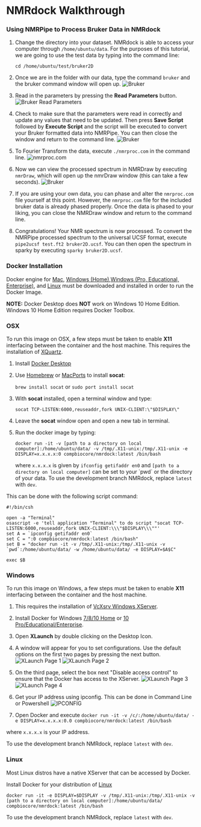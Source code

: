 # NMRdock Walkthrough

### Using NMRPipe to Process Bruker Data in NMRdock
1. Change the directory into your dataset. NMRdock is able to access your computer through `/home/ubuntu/data`. For the purposes of this tutorial, we are going to use the test data by typing into the command line:

	`cd /home/ubuntu/test/bruker2D`

2. Once we are in the folder with our data, type the command `bruker` and the bruker command window will open up.
![Bruker](https://github.com/compbiocore/nmrdock/raw/master/docs/assets/brukerScreenShot.png)

3. Read in the parameters by pressing the **Read Parameters** button.
![Bruker Read Parameters](https://github.com/compbiocore/nmrdock/raw/master/docs/assets/brukerScreenShotread.png)

4. Check to make sure that the parameters were read in correctly and update any values that need to be updated. Then press **Save Script** followed by **Execute Script** and the script will be executed to convert your Bruker formatted data into NMRPipe. You can then close the window and return to the command line.
![Bruker](https://github.com/compbiocore/nmrdock/raw/master/docs/assets/brukerScreenShotfid.png)
5. To Fourier Transform the data, execute `./nmrproc.com` in the command line.
![nmrproc.com](https://github.com/compbiocore/nmrdock/raw/master/docs/assets/brukerScreenShotnmrproc.png)
6. Now we can view the processed spectrum in NMRDraw by executing `nmrDraw`, which will open up the nmrDraw window (this can take a few seconds).
![Bruker](https://github.com/compbiocore/nmrdock/raw/master/docs/assets/bruker2DnmrDraw.png)
7. If you are using your own data, you can phase and alter the `nmrproc.com` file yourself at this point. However, the `nmrproc.com` file for the included bruker data is already phased properly. Once the data is phased to your liking, you can close the NMRDraw window and return to the command line.
8. Congratulations! Your NMR spectrum is now processed. To convert the NMRPipe processed spectrum to the universal UCSF format, execute `pipe2ucsf test.ft2 bruker2D.ucsf`. You can then open the spectrum in sparky by executing `sparky bruker2D.ucsf`.

### Docker Installation

Docker engine for [Mac](https://docs.docker.com/docker-for-mac/install/), [Windows (Home)](https://docs.docker.com/toolbox/overview/),[Windows (Pro, Educational, Enterprise)](https://docs.docker.com/docker-for-windows/install/), and [Linux](https://docs.docker.com/v17.12/install/) must be downloaded and installed in order to run the Docker Image.

**NOTE:** Docker Desktop does **NOT** work on Windows 10 Home Edition. Windows 10 Home Edition requires Docker Toolbox.

### OSX

To run this image on OSX, a few steps must be taken to enable **X11** interfacing between the container and the host machine. This requires the installation of [XQuartz](https://www.xquartz.org/).

1. Install [Docker Desktop](https://docs.docker.com/docker-for-mac/install/)

2. Use [Homebrew](https://brew.sh/) or [MacPorts](https://www.macports.org/) to install **socat**:

	`brew install socat` or `sudo port install socat`
	
3. With **socat** installed, open a terminal window and type:

	`socat TCP-LISTEN:6000,reuseaddr,fork UNIX-CLIENT:\"$DISPLAY\"`
	
4. Leave the **socat** window open and open a new tab in terminal.

5. Run the docker image by typing:

	`docker run -it -v [path to a directory on local computer]:/home/ubuntu/data/ -v /tmp/.X11-unix:/tmp/.X11-unix -e DISPLAY=x.x.x.x:0 compbiocore/nmrdock:latest /bin/bash`

	where `x.x.x.x` is given by `ifconfig getifaddr en0` and `[path to a directory on local computer]` can be set to your \`pwd\` or the directory of your data. To use the development branch NMRdock, replace `latest` with `dev`.

This can be done with the following script command:
```
#!/bin/csh

open -a "Terminal"
osascript -e 'tell application "Terminal" to do script "socat TCP-LISTEN:6000,reuseaddr,fork UNIX-CLIENT:\\\"$DISPLAY\\\""'
set A = `ipconfig getifaddr en0`
set C = ":0 compbiocore/nmrdock:latest /bin/bash"
set B = "docker run -it -v /tmp/.X11-unix:/tmp/.X11-unix -v `pwd`:/home/ubuntu/data/ -w /home/ubuntu/data/ -e DISPLAY=$A$C"

exec $B
```
### Windows

To run this image on Windows, a few steps must be taken to enable **X11** interfacing between the container and the host machine. 

1. This requires the installation of [VcXsrv Windows XServer](https://sourceforge.net/projects/vcxsrv/).

2. Install Docker for Windows [7/8/10 Home](https://docs.docker.com/toolbox/overview/) or [10 Pro/Educational/Enterprise](https://docs.docker.com/docker-for-windows/install/).

3. Open **XLaunch** by double clicking on the Desktop Icon.

4. A window will appear for you to set configurations. Use the default options on the first two pages by pressing the next button.
![XLaunch Page 1](https://github.com/compbiocore/nmrdock/raw/master/docs/assets/XLaunch1.PNG)
![XLaunch Page 2](https://github.com/compbiocore/nmrdock/raw/master/docs/assets/XLaunch2.PNG)

5. On the third page, select the box next "Disable access control" to ensure that the Docker has access to the XServer.
![XLaunch Page 3](https://github.com/compbiocore/nmrdock/raw/master/docs/assets/XLaunch3.PNG)
![XLaunch Page 4](https://github.com/compbiocore/nmrdock/raw/master/docs/assets/XLaunch4.PNG)

6. Get your IP address using ipconfig. This can be done in Command Line or Powershell
![IPCONFIG](https://github.com/compbiocore/nmrdock/raw/master/docs/assets/ipconfig2.PNG)

7. Open Docker and execute `docker run -it -v /c/:/home/ubuntu/data/ -e DISPLAY=x.x.x.x:0.0 compbiocore/nmrdock:latest /bin/bash`

where `x.x.x.x` is your IP address.

To use the development branch NMRdock, replace `latest` with `dev`.

### Linux

Most Linux distros have a native XServer that can be accessed by Docker. 

Install Docker for your distribution of [Linux](https://docs.docker.com/install/)

`docker run -it -e DISPLAY=$DISPLAY -v /tmp/.X11-unix:/tmp/.X11-unix -v [path to a directory on local computer]:/home/ubuntu/data/ compbiocore/nmrdock:latest /bin/bash`

To use the development branch NMRdock, replace `latest` with `dev`.

